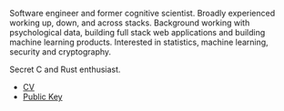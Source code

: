 Software engineer and former cognitive scientist. Broadly experienced working up, down,
and across stacks. Background working with psychological data, building full stack web
applications and building machine learning products. Interested in statistics,
machine learning, security and cryptography.

Secret C and Rust enthusiast.

* [CV](./cv)
* [Public Key](./public_key)
